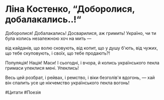 # Ліна Костенко, “Доборолися, добалакались..!“

Доборолися! Добалакались!
Досварилися, аж гримить!
Україно, чи ти була колись
незалежною хоч на мить —

від кайданів, що волю сковують,
від копит, що у душу б'ють,
від чужих, що тебе скуповують,
і своїх, що тебе продають?!

Популяція! Нація! Маси!
І сьогодні, і вчора, й колись
українського пекла гримаси
упеклися мені. Упеклись!

Весь цей розбрат, і рейвах, і ремство,
і віки безголів'я вдогонь, —
хай він спалить усе це нікчемство
українського пекла вогонь!

#Цитати #Поезія 